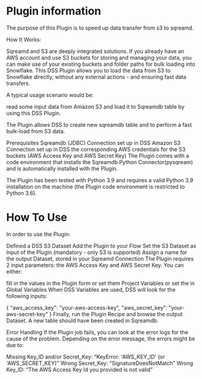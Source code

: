# Plugin information
 

The purpose of this Plugin is to speed up data transfer from s3 to sqreamd.

How It Works:

Sqreamd and S3 are deeply integrated solutions. If you already have an AWS account and use S3 buckets for storing and managing your data, you can make use of your existing buckets and folder paths for bulk loading into Snowflake. This DSS Plugin allows you to load the data from S3 to Snowflake directly, without any external actions - and ensuring fast data transfers.


A typical usage scenario would be:

read some input data from Amazon S3 and load it to Sqreamdb table by using this DSS Plugin.
 

The Plugin allows DSS to create new sqreamdb table and to perform a fast bulk-load from S3 data.

Prerequisites
Sqreamdb (JDBC) Connection set up in DSS
Amazon S3 Connection set up in DSS
the corresponding AWS credentials for the S3 buckets (AWS Access Key and AWS Secret Key)
The Plugin comes with a code environment that installs the Sqreamdb Python Connector(pysqream) and is automatically installed with the Plugin. 


The Plugin has been tested with Python 3.9 and requires a valid Python 3.9 installation on the machine (the Plugin code environment is restricted to Python 3.6).

# How To Use
In order to use the Plugin:

Defined a DSS S3 Dataset
Add the Plugin to your Flow
Set the S3 Dataset as Input of the Plugin (mandatory - only S3 is supported)
Assign a name for the output Dataset, stored in your Sqreamd Connection
The Plugin requires 2 input parameters: the AWS Access Key and AWS Secret Key. You can either:

fill in the values in the Plugin form
or set them Project Variables
or set the in Global Variables
When DSS Variables are used, DSS will look for the following inputs:

{
    "aws_access_key": "your-aws-access-key",
    "aws_secret_key": "your-aws-secret-key"
}
Finally, run the Plugin Recipe and browse the output Dataset. A new table should have been created in Sqreamdb.

Error Handling
If the Plugin job fails, you can look at the error logs for the cause of the problem. Depending on the error message, the errors might be due to:

Missing Key_ID and/or Secret_Key: “KeyError: 'AWS_KEY_ID' (or 'AWS_SECRET_KEY)”
Wrong Secret_Key: “SignatureDoesNotMatch”
Wrong Key_ID: “The AWS Access Key Id you provided is not valid”
